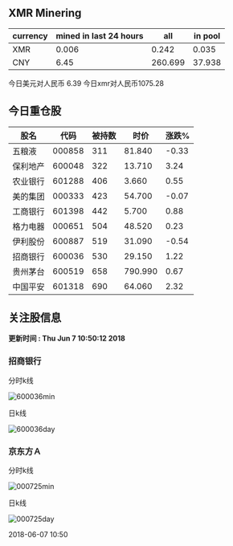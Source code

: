 ## XMR Minering

|currency|mined in last 24 hours|all|in pool|
|---|---|---|---|
|XMR|0.006|0.242|0.035|
|CNY|6.45|260.699|37.938|

今日美元对人民币 6.39	今日xmr对人民币1075.28


## 今日重仓股 

|股名|代码|被持数|时价|涨跌%|
|---|---|---|---|---|
|五粮液|000858|311|81.840|-0.33|
|保利地产|600048|322|13.710|3.24|
|农业银行|601288|406|3.660|0.55|
|美的集团|000333|423|54.700|-0.07|
|工商银行|601398|442|5.700|0.88|
|格力电器|000651|504|48.520|0.23|
|伊利股份|600887|519|31.090|-0.54|
|招商银行|600036|530|29.150|1.22|
|贵州茅台|600519|658|790.990|0.67|
|中国平安|601318|690|64.060|2.32|

## 关注股信息
**更新时间 : Thu Jun  7 10:50:12 2018**
### 招商银行 
分时k线

![600036min](http://image.sinajs.cn/newchart/min/n/sh600036.gif)

日k线

![600036day](http://image.sinajs.cn/newchart/daily/n/sh600036.gif)

### 京东方Ａ 
分时k线

![000725min](http://image.sinajs.cn/newchart/min/n/sz000725.gif)

日k线

![000725day](http://image.sinajs.cn/newchart/daily/n/sz000725.gif)

2018-06-07 10:50